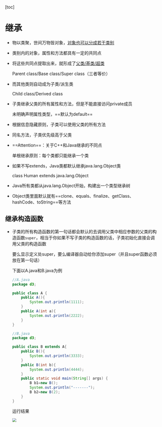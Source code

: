 [toc]

# 继承

- 物以类聚，世间万物皆对象，<u>对象也可以分成若干类别</u>

- 类别内的对象，属性和方法都具有一定的共同点

- 将这些共同点提取出来，就形成了<u>父类/基类/超类</u>

  Parent class/Base class/Super class（三者等价）

- 而其他类则自动成为子类/派生类

  Child class/Derived class

- 子类继承父类的所有属性和方法，但是不能直接访问private成员

  未明确声明属性类型，==默认为default==

- 根据信息隐藏原则，子类可以使用父类的所有方法

- 同名方法，子类优先级高于父类

- ==Attention==：关于C++和Java继承的不同点

  单根继承原则：每个类都只能继承一个类

- 如果不写extends，Java类都默认继承java.lang.Object类

  class Human extends java.lang.Object

- Java所有类都从java.lang.Object开始，构建出一个类型继承树

- Object类里面默认就有==clone、equals、finalize、getClass、hashCode、toString==等方法

## 继承构造函数

- 子类的所有构造函数的第一句话都会默认的去调用父类中相应参数的父类的构造函数`super`，相当于你如果不写子类的构造函数的话，子类初始化直接会调用父类的构造函数

  要么显示定义处super，要么编译器自动给你添加super（并且super函数必须放在第一句话）

  下面以A.java和B.java为例

  ```java
  //A.java
  package d3;
  
  public class A {
      public A(){
          System.out.println(1111);
      }
      public A(int a){
          System.out.println(2222);
      }
  }
  ```

  ```java
  //B.java
  package d3;
  
  public class B extends A{
      public B(){
          System.out.println(3333);
      }
      public B(int b){
          System.out.println(4444);
      }
      public static void main(String[] args) {
          B b1=new B();
          System.out.println("-------");
          B b2=new B(2);
      }
  }
  ```

  运行结果

  <img src="https://wwt13-images-1305051431.cos.ap-beijing.myqcloud.com/img/20220226233604.png" style="zoom:80%;" />
